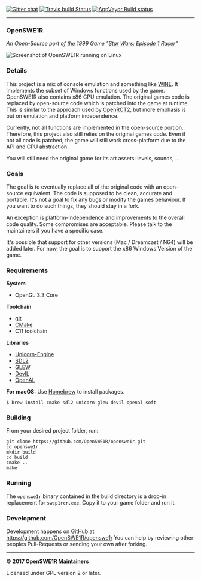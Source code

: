 [![Gitter chat](https://badges.gitter.im/gitterHQ/gitter.png)](https://gitter.im/OpenSWE1R)       [![Travis build Status](https://travis-ci.org/OpenSWE1R/openswe1r.svg?branch=master)](https://travis-ci.org/OpenSWE1R/openswe1r)       [![AppVeyor Build status](https://ci.appveyor.com/api/projects/status/92s5hpto3kvn8sx3/branch/master?svg=true)](https://ci.appveyor.com/project/JayFoxRox82949/openswe1r/branch/master)

---

### OpenSWE1R
*An Open-Source port of the 1999 Game ["Star Wars: Episode 1 Racer"](https://en.wikipedia.org/wiki/Star_Wars_Episode_I:_Racer)*

![Screenshot of OpenSWE1R running on Linux](https://i.imgur.com/LAqHPgh.png)

### Details

This project is a mix of console emulation and something like [WINE](https://www.winehq.org/).
It implements the subset of Windows functions used by the game.
OpenSWE1R also contains x86 CPU emulation.
The original games code is replaced by open-source code which is patched into the game at runtime.
This is similar to the approach used by [OpenRCT2](https://openrct2.website/), but more emphasis is put on emulation and platform independence.

Currently, not all functions are implemented in the open-source portion.
Therefore, this project also still relies on the original games code.
Even if not all code is patched, the game will still work cross-platform due to the API and CPU abstraction.

You will still need the original game for its art assets: levels, sounds, ...

### Goals

The goal is to eventually replace all of the original code with an open-source equivalent.
The code is supposed to be clean, accurate and portable.
It's not a goal to fix any bugs or modify the games behaviour.
If you want to do such things, they should stay in a fork.

An exception is platform-independence and improvements to the overall code quality.
Some compromises are acceptable.
Please talk to the maintainers if you have a specific case.

It's possible that support for other versions (Mac / Dreamcast / N64) will be added later.
For now, the goal is to support the x86 Windows Version of the game.

### Requirements

**System**

* OpenGL 3.3 Core

**Toolchain**

* [git](https://git-scm.com/)
* [CMake](https://cmake.org/)
* C11 toolchain

**Libraries**

* [Unicorn-Engine](http://www.unicorn-engine.org/)
* [SDL2](https://www.libsdl.org/)
* [GLEW](http://glew.sourceforge.net/)
* [DevIL](http://openil.sourceforge.net/)
* [OpenAL](https://www.openal.org/)

**For macOS:** Use [Homebrew](https://brew.sh/) to install packages.

```
$ brew install cmake sdl2 unicorn glew devil openal-soft
```

### Building

From your desired project folder, run:

```
git clone https://github.com/OpenSWE1R/openswe1r.git
cd openswe1r
mkdir build
cd build
cmake ..
make
```

### Running

The `openswe1r` binary contained in the build directory is a drop-in replacement for `swep1rcr.exe`.
Copy it to your game folder and run it.

### Development

Development happens on GitHub at https://github.com/OpenSWE1R/openswe1r
You can help by reviewing other peoples Pull-Requests or sending your own after forking.

---

**© 2017 OpenSWE1R Maintainers**

Licensed under GPL version 2 or later.

